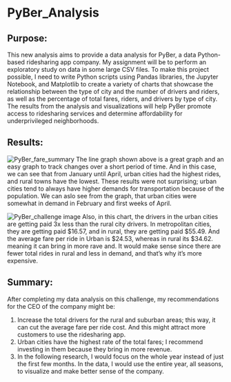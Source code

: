 # PyBer_Analysis
## Purpose:
This new analysis aims to provide a data analysis for PyBer, a data Python-based ridesharing app company.  My assignment will be to perform an exploratory study on data in some large CSV files.  To make this project possible, I need to write Python scripts using Pandas libraries, the Jupyter Notebook, and Matplotlib to create a variety of charts that showcase the relationship between the type of city and the number of drivers and riders, as well as the percentage of total fares, riders, and drivers by type of city.  The results from the analysis and visualizations will help PyBer promote access to ridesharing services and determine affordability for underprivileged neighborhoods.

## Results:

![PyBer_fare_summary](https://user-images.githubusercontent.com/114379268/200994044-9c23039f-69ba-43b0-a563-3a35a1505257.png)
The line graph shown above is a great graph and an easy graph to track changes over a short period of time.  And in this case, we can see that from January until April, urban cities had the highest rides, and rural towns have the lowest.  These results were not surprising; urban cities tend to always have higher demands for transportation because of the population.  We can aslo see from the graph, that urban cities were somewhat in demand in February and first weeks of April.

![PyBer_challenge image](https://user-images.githubusercontent.com/114379268/200996886-2942da06-08f4-44c5-9d78-125ba5117bc6.png)
Also, in this chart, the drivers in the urban cities are getting paid 3x less than the rural city drivers.  In metropolitan cities, they are getting paid $16.57, and in rural, they are getting paid $55.49. And the average fare per ride in Urban is $24.53, whereas in rural its $34.62. meaning it can bring in more rave and. It would make sense since there are fewer total rides in rural and less in demand, and that’s why it’s more expensive.
## Summary:
After completing my data analysis on this challenge, my recommendations for the CEO of the company might be:
1.	Increase the total drivers for the rural and suburban areas; this way, it can cut the average fare per ride cost.  And this might attract more customers to use the   ridesharing app.
2.	Urban cities have the highest rate of the total fares; I recommend investing in them because they bring in more revenue.
3.	In the following research, I would focus on the whole year instead of just the first few months.  In the data, I would use the entire year, all seasons, to visualize and make better sense of the company.
